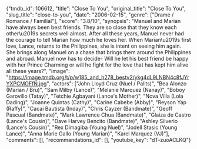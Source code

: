 {"tmdb_id": 106612, "title": "Close To You", "original_title": "Close To You", "slug_title": "close-to-you", "date": "2006-02-15", "genre": ["Drame / Romance / Familial"], "score": "3.8/10", "synopsis": "Manuel and Marian have always been best friends. They are so close that they know each other\u2019s secrets well almost.  After all these years, Manuel never had the courage to tell Marian how much he loves her. When Marian\u2019s first love, Lance, returns to the Philippines, she is intent on seeing him again. She brings along Manuel on a chase that brings them around the Philippines and abroad.  Manuel now has to decide- Will he let his best friend be happy with her Prince Charming or will he fight for the love that has kept him alive all these years?", "image": "https://image.tmdb.org/t/p/w185_and_h278_bestv2/ykg4dL9LNBN4c8fJYrYXPCMOFfN.jpg", "actors": ["John Lloyd Cruz (Nuel / Palits)", "Bea Alonzo (Marian / Bru)", "Sam Milby (Lance)", "Melanie Marquez (Nanay)", "Boboy Garovillo (Tatay)", "Tetchie Agbayani (Lance's Mother)", "Nova Villa (Lola Dading)", "Joanne Quintas (Cathy)", "Carine Cabebe (Abby)", "Reyson Yap (Raffy)", "Cacai Bautista (Inday)", "Chris Cayzer (Bandmate)", "Geoff Pascual (Bandmate)", "Mark Lawrence Chua (Bandmate)", "Glaiza de Castro (Lance's Cousin)", "Dave Harvey Bencito (Bandmate)", "Ashley Silverio (Lance's Cousin)", "Rex Dimagiba (Young Nuel)", "Jodell Stasic (Young Lance)", "Anna Marie Gallo (Young Marian)", "Karel Marquez (VJ)"], "comments": [], "recommandations_id": [], "youtube_key": "dT-zuoACLKQ"}